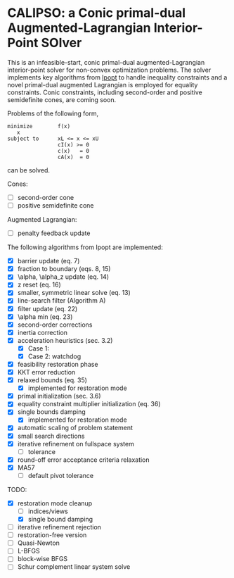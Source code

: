 # CALIPSO: a Conic primal-dual Augmented-Lagrangian Interior-Point SOlver

This is an infeasible-start, conic primal-dual augmented-Lagrangian interior-point solver for non-convex optimization problems. The solver implements key algorithms from [Ipopt](https://link.springer.com/content/pdf/10.1007/s10107-004-0559-y.pdf) to handle inequality constraints and a novel primal-dual augmented Lagrangian is employed for equality constraints. Conic constraints, including second-order and positive semidefinite cones, are coming soon.

Problems of the following form,
```
minimize        f(x)
   x
subject to      xL <= x <= xU
                cI(x) >= 0
                c(x)   = 0
                cA(x)  = 0
```

can be solved.

Cones:
- [ ] second-order cone
- [ ] positive semidefinite cone

Augmented Lagrangian:
- [ ] penalty feedback update

The following algorithms from Ipopt are implemented:
- [X] barrier update (eq. 7)
- [X] fraction to boundary (eqs. 8, 15)
- [X] \alpha, \alpha_z update (eq. 14)
- [X] z reset (eq. 16)
- [X] smaller, symmetric linear solve (eq. 13)
- [X] line-search filter (Algorithm A)
- [X] filter update (eq. 22)
- [X] \alpha min (eq. 23)
- [X] second-order corrections
- [X] inertia correction
- [X] acceleration heuristics (sec. 3.2)
  - [X] Case 1:
  - [X] Case 2: watchdog
- [X] feasibility restoration phase
- [X] KKT error reduction
- [X] relaxed bounds (eq. 35)
  -[X] implemented for restoration mode
- [X] primal initialization (sec. 3.6)
- [X] equality constraint multiplier initialization (eq. 36)
- [X] single bounds damping
  -[X] implemented for restoration mode
- [X] automatic scaling of problem statement
- [X] small search directions
- [X] iterative refinement on fullspace system
  - [ ] tolerance
- [X] round-off error acceptance criteria relaxation
- [X] MA57
  - [ ] default pivot tolerance

TODO:
- [X] restoration mode cleanup
  - [ ] indices/views
  - [X] single bound damping
- [ ] iterative refinement rejection
- [ ] restoration-free version
- [ ] Quasi-Newton
 - [ ] L-BFGS
 - [ ] block-wise BFGS
- [ ] Schur complement linear system solve
